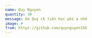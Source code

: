 ```yaml
---
name: Quy Nguyen
quantity: 30
message: Em Quý ck tiền học phí a nhé
image: #
from: https://github.com/quynguyen156
---
```

